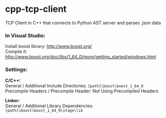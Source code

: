 # cpp-tcp-client
TCP Client in C++ that connects to Python AST server and parses .json data


### In Visual Studio:
Install boost library: http://www.boost.org/</br>
Compile it: http://www.boost.org/doc/libs/1_64_0/more/getting_started/windows.html

### Settings:
**C/C++:**</br>
General / Additional Include Directories: `[path]\boost\boost_1_64_0`</br>
Precompile Headers / Precompile Header: Not Using Precompiled Headers

**Linker:**</br>
General / Additional Library Dependencies: `[path]\boost\boost_1_64_0\stage\lib`
